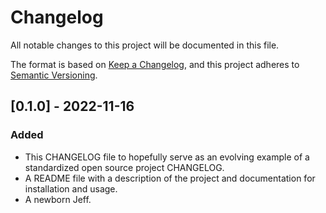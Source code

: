 # Changelog

All notable changes to this project will be documented in this file.

The format is based on [Keep a Changelog](https://keepachangelog.com/en/1.0.0/),
and this project adheres to [Semantic Versioning](https://semver.org/spec/v2.0.0.html).

## [0.1.0] - 2022-11-16

### Added

- This CHANGELOG file to hopefully serve as an evolving example of a standardized open source project CHANGELOG.
- A README file with a description of the project and documentation for installation and usage.
- A newborn Jeff.